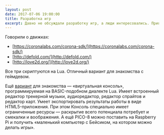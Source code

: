 ```yaml
---
layout: post
date: 2017-07-06 19:00:00
title: Разработка игр
excerpt: Давно не обсуждали разработку игр, а люди интересовались. Пригласили гейм-девелоперов, бывших и нынешних, а также программистов, которые мечтают испытать себя на ниве игростроения.
---
```


Говорили о движках:

* [https://coronalabs.com/corona-sdk/](https://coronalabs.com/corona-sdk/)
* [http://defold.com/](http://defold.com/)
* [http://love2d.org/](http://love2d.org/)

Все три скриптуются на Lua. Отличный вариант для знакомства с геймдевом.

Ещё [вариант](https://www.lexaloffle.com/pico-8.php) для знакомства&nbsp;&mdash; &laquo;виртуальная консоль&raquo;, программируемая на BASIC-подобном диалекте Lua. Имеет встроенный редактор трекерной музыки, аудиоредактор, редактор спрайтов и редактор карт. Умеет экспортировать результаты работы в виде HTML5-приложения. При этом *Консоль* специально имеет ограниченные ресурсы&nbsp;&mdash; раскрытие всего потенциала потребует и смекалки и воображения. А ещё PICO-8 можно поставить на Raspberry Pi и получить &laquo;маленький компьютер с Бейсиком, на котором можно делать игры&raquo;.
